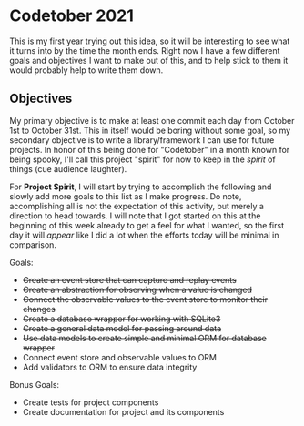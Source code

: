 # Codetober 2021

This is my first year trying out this idea, so it will be interesting to see 
what it turns into by the time the month ends. Right now I have a few different 
goals and objectives I want to make out of this, and to help stick to them it 
would probably help to write them down.

## Objectives

My primary objective is to make at least one commit each day from October 1st 
to October 31st. This in itself would be boring without some goal, so my 
secondary objective is to write a library/framework I can use for future 
projects. In honor of this being done for "Codetober" in a month known for 
being spooky, I'll call this project "spirit" for now to keep in the _spirit_ 
of things (cue audience laughter).

For **Project Spirit**, I will start by trying to accomplish the following and 
slowly add more goals to this list as I make progress. Do note, accomplishing 
all is not the expectation of this activity, but merely a direction to head 
towards. I will note that I got started on this at the beginning of this week 
already to get a feel for what I wanted, so the first day it will *appear* like 
I did a lot when the efforts today will be minimal in comparison.

Goals:
- ~~Create an event store that can capture and replay events~~
- ~~Create an abstraction for observing when a value is changed~~
- ~~Connect the observable values to the event store to monitor their changes~~
- ~~Create a database wrapper for working with SQLite3~~
- ~~Create a general data model for passing around data~~
- ~~Use data models to create simple and minimal ORM for database wrapper~~
- Connect event store and observable values to ORM
- Add validators to ORM to ensure data integrity

Bonus Goals:
- Create tests for project components
- Create documentation for project and its components
